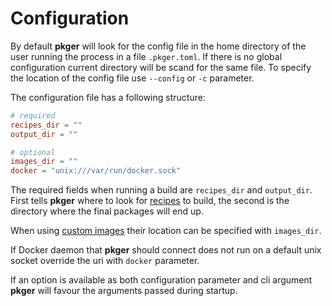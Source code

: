 # Configuration

By default **pkger** will look for the config file in the home directory of the user running the process in a file `.pkger.toml`. If there is no global configuration current directory will be scand for the same file. To specify the location of the config file use `--config` or `-c` parameter.

The configuration file has a following structure:

```toml
# required
recipes_dir = ""
output_dir = ""

# optional
images_dir = ""
docker = "unix:///var/run/docker.sock"
```

The required fields when running a build are `recipes_dir` and `output_dir`. First tells **pkger** where to look for [recipes](./recipes.md) to build, the second is the directory where the final packages will end up.

When using [custom images](./images.md) their location can be specified with `images_dir`.

If Docker daemon that **pkger** should connect does not run on a default unix socket override the uri with `docker` parameter.

If an option is available as both configuration parameter and cli argument **pkger** will favour the arguments passed during startup.

